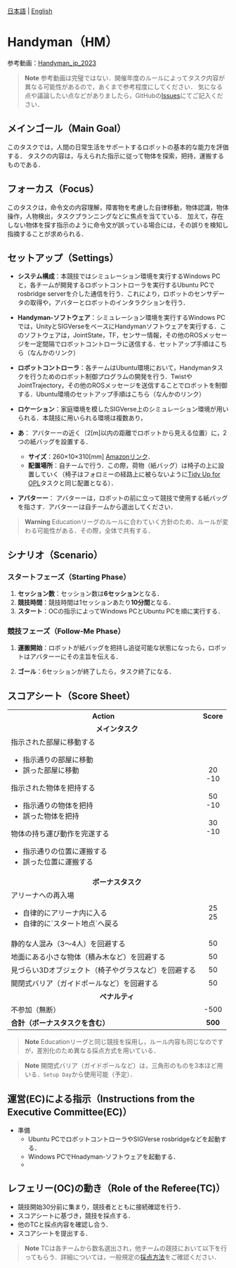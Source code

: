 [日本語](./hm_ja.md) | [English](./hm_en.md)

# Handyman（HM）

参考動画：[Handyman_jp_2023](https://www.youtube.com/watch?v=Z0xf8hgyVzg)

> **Note**
> 参考動画は完璧ではない．開催年度のルールによってタスク内容が異なる可能性があるので，あくまで参考程度にしてください．
> 気になる点や議論したい点などがありましたら，GitHubの[Issues](https://github.com/RoboCupAtHomeJP/Rule2023/issues)にてご記入ください．


## メインゴール（Main Goal）

このタスクでは，人間の日常生活をサポートするロボットの基本的な能力を評価する．
タスクの内容は，与えられた指示に従って物体を探索，把持，運搬するものである．


## フォーカス（Focus）

このタスクは，命令文の内容理解，障害物を考慮した自律移動，物体認識，物体操作，人物検出，タスクプランニングなどに焦点を当てている．
加えて，存在しない物体を探す指示のように命令文が誤っている場合には，その誤りを検知し指摘することが求められる．

## セットアップ（Settings）
- **システム構成**：本競技ではシミュレーション環境を実行するWindows PCと，各チームが開発するロボットコントローラを実行するUbuntu PCでrosbridge serverを介した通信を行う．これにより，ロボットのセンサデータの取得や，アバターとロボットのインタラクションを行う．
- **Handyman-ソフトウェア**：シミュレーション環境を実行するWindows PCでは，UnityとSIGVerseをベースにHandymanソフトウェアを実行する．このソフトウェアは，JointState，TF，センサー情報，その他のROSメッセージを一定間隔でロボットコントローラに送信する．セットアップ手順はこちら（なんかのリンク）
- **ロボットコントローラ**：各チームはUbuntu環境において，Handymanタスクを行うためのロボット制御プログラムの開発を行う．TwistやJointTrajectory，その他のROSメッセージを送信することでロボットを制御する．Ubuntu環境のセットアップ手順はこちら（なんかのリンク）
- **ロケーション**：家庭環境を模したSIGVerse上のシミュレーション環境が用いられる．本競技に用いられる環境は複数あり，

- **あ**： アバターーの近く（2\[m\]以内の距離でロボットから見える位置）に，2つの紙バッグを設置する．
  <!-- - [荷物(バッグ)](https://www.amazon.co.jp/gp/product/B07T52SRRN/ref=ppx_yo_dt_b_asin_title_o00_s00?ie=UTF8&psc=1)には，200×240×90[mm]のものを使用する．-->
  - **サイズ**：260×10×310\[mm\] [Amazonリンク](https://www.amazon.co.jp/dp/B0173OZPSW/?th=1)．
  - **配置場所**：自チームで行う．この際，荷物（紙バッグ）は椅子の上に設置していく（椅子はフォロミーの経路上に被らないように[Tidy Up for OPL](./tu_ja.md#物体カテゴリーごと配置場所object-category-and-placement-goal)タスクと同じ配置となる）．
- **アバターー**： アバターーは，ロボットの前に立って競技で使用する紙バッグを指さす．アバターーは自チームから選出してください．

> **Warning**
> Educationリーグのルールに合わていく方針のため、ルールが変わる可能性がある．その際，全体で共有する．

## シナリオ（Scenario）

### スタートフェーズ（Starting Phase）

1. **セッション数**：セッション数は**6セッション**となる．
1. **競技時間**：競技時間は1セッションあたり**10分間**となる．
1. **スタート**：OCの指示によってWindows PCとUbuntu PCを順に実行する．

### 競技フェーズ（Follow-Me Phase）

1. **運搬開始**：ロボットが紙バッグを把持し追従可能な状態になったら，ロボットはアバターーにその主旨を伝える．

1. **ゴール**：6セッションが終了したら，タスク終了になる．


## スコアシート（Score Sheet）

<table>
  <tr>
    <th> <b>Action</b> </th>
    <th> <b>Score</b> </th>
  </tr>
  <tr>
    <td colspan="2" align="center"> <b>メインタスク</b> </td>
  </tr>
  <tr>
    <td> 指示された部屋に移動する <br> 
      <ul>
        <li> 指示通りの部屋に移動 </li>
        <li> 誤った部屋に移動 </li>
      </ul> 
      指示された物体を把持する <br> 
      <ul>
        <li> 指示通りの物体を把持 </li>
        <li> 誤った物体を把持 </li>
      </ul> 
      物体の持ち運び動作を完遂する <br> 
      <ul>
        <li> 指示通りの位置に運搬する </li>
        <li> 誤った位置に運搬する </li>
      </ul> 
    </td>
    <td align="center"> 20 <br> -10 <br> <br> 50 <br> -10 <br> <br> 30 <br> -10 <br>　</td>
  </tr>
  
  <tr>
    <td colspan="2" align="center"> <b> ボーナスタスク </b> </td>
  </tr>
  <tr>
    <td> アリーナへの再入場
      <ul>
        <li> 自律的にアリーナ内に入る </li>
        <li> 自律的に`スタート地点`へ戻る </li>
    </td>
    <td align="center"> <!-- 50 <br> --> 25 <br> 25 </td>
  </tr>
  <tr>
    <td> 静的な人混み（3～4人）を回避する <br> </td>
    <td align="center"> 50 </td>
  </tr>
  <tr>
    <td> 地面にある小さな物体（積み木など）を回避する <br> </td>
    <td align="center"> 50 </td>
  </tr>
  <tr>
    <td> 見づらい3Dオブジェクト（椅子やグラスなど）を回避する <br> </td>
    <td align="center"> 50 </td>
  </tr>
  <tr>
    <td> 開閉式バリア（ガイドポールなど）を回避する <br> </td>
    <td align="center"> 50 </td>
  </tr>
  <tr>
    <td colspan="2" align="center"> <b>ペナルティ</b> </td>
  </tr>
  <tr>
    <td> 不参加（無断） </td>
    <td align="center"> -500 </td>
  </tr>
  <tr>
    <td> <b>合計（ボーナスタスクを含む）</b> </td>
    <td align="center"> <b>500</b> </td>
  </tr>
</table>


> **Note**
> Educationリーグと同じ競技を採用し，ルール内容も同じなのですが，差別化のため異なる採点方式を用いている．

> **Note**
> 開閉式バリア（ガイドポールなど）は，三角形のものを3本ほど用いる．`Setup Day`から使用可能（予定）．


## 運営(EC)による指示（Instructions from the Executive Committee(EC)）

- 準備
  - Ubuntu PCでロボットコントローラやSIGVerse rosbridgeなどを起動する．
  - Windows PCでHnadyman-ソフトウェアを起動する．
  - 


## レフェリー(OC)の動き（Role of the Referee(TC)）

- 競技開始30分前に集まり，競技者とともに接続確認を行う．
- スコアシートに基づき，競技を採点する．
- 他のTCと採点内容を確認し合う．
- スコアシートを提出する．

> **Note**
> TCは各チームから数名選出され，他チームの競技において以下を行ってもらう．詳細については，一般規定の[採点方法](./gr_ja.md#採点方法scoring-system)をご確認ください．
